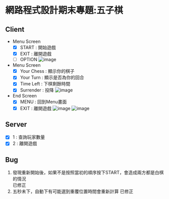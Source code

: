 # 網路程式設計期末專題:五子棋  
## Client  
* Menu Screen  
  - [x] START : 開始遊戲
  - [x] EXIT : 離開遊戲
  - [ ] OPTION
![image](https://user-images.githubusercontent.com/62374008/203278771-af7f62cc-ce32-43fa-885d-b46ef9b0dec8.png)

* Menu Screen  
  - [x] Your Chess : 顯示你的棋子
  - [x] Your Turn : 顯示是否為你的回合
  - [x] Time Left : 下棋剩餘時間
  - [x] Surrender : 投降 
![image](https://user-images.githubusercontent.com/62374008/203278886-e219cd41-de85-4e7b-a8c0-8d37d25db6b9.png)

* End Screen
  - [x] MENU : 回到Menu畫面
  - [x] EXIT : 離開遊戲
![image](https://user-images.githubusercontent.com/62374008/203278990-fd66c554-87a9-4ce9-b9f3-310ae8e58904.png)
![image](https://user-images.githubusercontent.com/62374008/203279243-76ccf1a8-2dc2-4e65-b62d-f382ac2b8019.png)

## Server
  - [x] 1 : 查詢玩家數量
  - [x] 2 : 離開遊戲
## Bug
1. 發現重新開始後，如果不是按照當初的順序按下START，會造成兩方都是白棋的情況  
  已修正
2. 五秒未下，自動下有可能選到重覆位置時間會重新計算
  已修正



